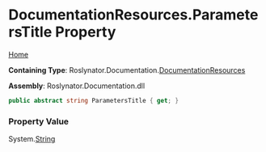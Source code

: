 <a name="_top"></a>

# DocumentationResources\.ParametersTitle Property

[Home](../../../../README.md#_top)

**Containing Type**: Roslynator\.Documentation\.[DocumentationResources](../README.md#_top)

**Assembly**: Roslynator\.Documentation\.dll

```csharp
public abstract string ParametersTitle { get; }
```

### Property Value

System\.[String](https://docs.microsoft.com/en-us/dotnet/api/system.string)

